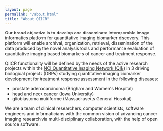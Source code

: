 ```yaml
---
layout: page
permalink: "/about.html"
title: "About QIICR"
---
```


Our broad objective is to develop and disseminate interoperable image
informatics platform for quantitative
imaging biomarker discovery. This platform will enable archival,
organization, retrieval, dissemination of the data produced by the novel
analysis tools and performance evaluation of quantitative imaging based
biomarkers of cancer and treatment response.

QIICR functionality will be defined by the needs of the active
research projects within the [NCI Quantitative Imaging Network (QIN)][1]
in 3 driving biological projects (DBPs) studying quantitative imaging biomarker development for
treatment response assessment in the following diseases:

* prostate adenocarcinoma (Brigham and Women's Hospital)
* head and neck cancer (Iowa University)
* glioblastoma multiforme  (Massachusetts General Hospital)

We are a team of clinical researchers, computer scientists, software engineers and
informaticians with the common vision of advancing cancer imaging research via
multi-disciplinary collaboration, with the help of open source software.

[1]: https://imaging.cancer.gov/programs_resources/specialized_initiatives/qin.htm
